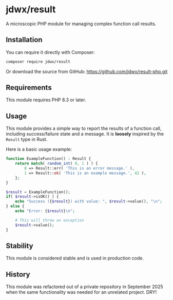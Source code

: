 # jdwx/result

A microscopic PHP module for managing complex function call results.

## Installation

You can require it directly with Composer:

```bash
composer require jdwx/result
```

Or download the source from GitHub: https://github.com/jdwx/result-php.git

## Requirements

This module requires PHP 8.3 or later.

## Usage

This module provides a simple way to report the results of a function call, including success/failure state and a message. It is
**loosely** inspired by the `Result` type in Rust.

Here is a basic usage example:

```php
function ExampleFunction() : Result {
    return match( random_int( 0, 1 ) ) {
        0 => Result::err( 'This is an error message.' ),
        1 => Result::ok( 'This is an example message.', 42 ),
    };
}

$result = ExampleFunction();
if( $result->isOK() ) {
    echo "Success ({$result}) with value: ", $result->value(), "\n";
} else {
    echo "Error: {$result}\n";

    # This will throw an exception
    $result->value();
}
```

## Stability

This module is considered stable and is used in production code.

## History

This module was refactored out of a private repository in September 2025 when the same functionality was needed for an unrelated project. DRY!
